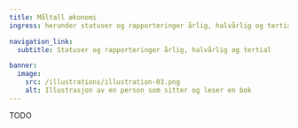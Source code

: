 ```yaml
---
title: Måltall økonomi
ingress: herunder statuser og rapporteringer årlig, halvårlig og tertial 

navigation_link:
  subtitle: Statuser og rapporteringer årlig, halvårlig og tertial 

banner:
  image:
    src: /illustrations/illustration-03.png
    alt: Illustrasjon av en person som sitter og leser en bok
---
```


TODO